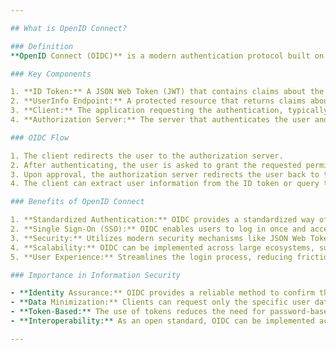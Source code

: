 ```yaml
---

## What is OpenID Connect?

### Definition
**OpenID Connect (OIDC)** is a modern authentication protocol built on top of the OAuth 2.0 authorization framework. While OAuth 2.0 is designed for authorization (granting apps permissions to access data), OIDC adds a layer that enables authentication (proving user identity).

### Key Components

1. **ID Token:** A JSON Web Token (JWT) that contains claims about the authenticated user.
2. **UserInfo Endpoint:** A protected resource that returns claims about the authenticated user.
3. **Client:** The application requesting the authentication, typically a web or mobile app.
4. **Authorization Server:** The server that authenticates the user and issues ID tokens.

### OIDC Flow

1. The client redirects the user to the authorization server.
2. After authenticating, the user is asked to grant the requested permissions.
3. Upon approval, the authorization server redirects the user back to the client with an ID token.
4. The client can extract user information from the ID token or query the UserInfo Endpoint for additional claims.

### Benefits of OpenID Connect

1. **Standardized Authentication:** OIDC provides a standardized way of authenticating users across various platforms and applications.
2. **Single Sign-On (SSO):** OIDC enables users to log in once and access multiple applications without re-authenticating.
3. **Security:** Utilizes modern security mechanisms like JSON Web Tokens (JWT) and can be combined with other security measures like Multi-Factor Authentication (MFA).
4. **Scalability:** OIDC can be implemented across large ecosystems, supporting various clients and resource servers.
5. **User Experience:** Streamlines the login process, reducing friction for end-users.

### Importance in Information Security

- **Identity Assurance:** OIDC provides a reliable method to confirm the identity of users.
- **Data Minimization:** Clients can request only the specific user data they need.
- **Token-Based:** The use of tokens reduces the need for password-based authentication, minimizing certain risks.
- **Interoperability:** As an open standard, OIDC can be implemented across a wide range of systems, promoting secure interoperability.

---
```


